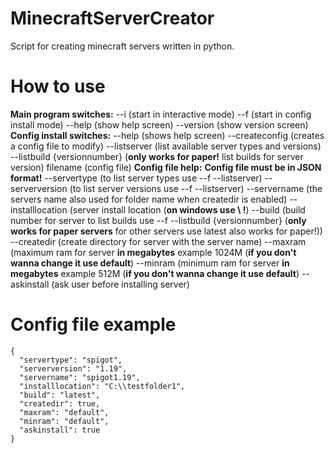 ﻿# MinecraftServerCreator
Script for creating minecraft servers written in python.

# How to use
**Main program switches:**
--i (start in interactive mode)
--f (start in config install mode)
--help (show help screen)
--version (show version screen)
**Config install switches:**
--help (shows help screen)
--createconfig (creates a config file to modify)
--listserver (list available server types and versions)
--listbuild {versionnumber} (**only works for paper!** list builds for server version)
filename (config file)
**Config file help:**
**Config file must be in JSON format!**
--servertype (to list server types use --f --listserver)
--serverversion (to list server versions use --f --listserver)
--servername (the servers name also used for folder name when createdir is enabled)
--installlocation (server install location (**on windows use \\ !**)
--build (build number for server to list builds use --f --listbuild {versionnumber} (**only works for paper servers** for other servers use latest also works for paper!))
--createdir (create directory for server with the server name)
--maxram (maximum ram for server **in megabytes** example 1024M (**if you don't wanna change it use default**)
--minram (minimum ram for server **in megabytes** example 512M (**if you don't wanna change it use default**)
--askinstall (ask user before installing server)
# Config file example

    {  
      "servertype": "spigot",  
      "serverversion": "1.19",  
      "servername": "spigot1.19",  
      "installlocation": "C:\\testfolder1",  
      "build": "latest",  
      "createdir": true,  
      "maxram": "default",  
      "minram": "default",  
      "askinstall": true
    }


